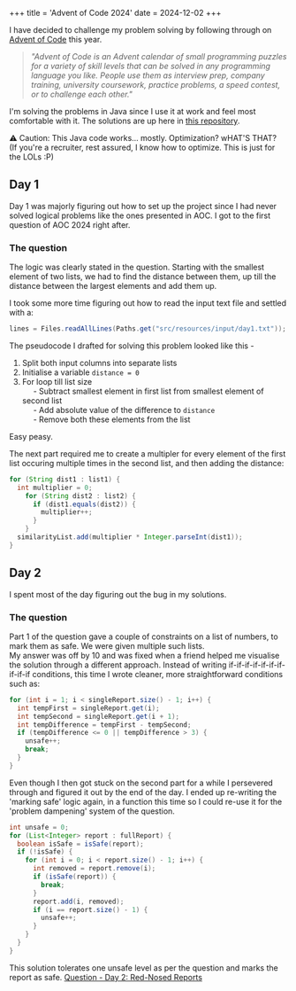 +++
title = 'Advent of Code 2024'
date = 2024-12-02
+++

I have decided to challenge my problem solving by following through on [Advent of Code](https://adventofcode.com/) this year.  

> _"Advent of Code is an Advent calendar of small programming puzzles for a variety of skill levels that can be solved in any programming language you like. People use them as interview prep, company training, university coursework, practice problems, a speed contest, or to challenge each other."_

I'm solving the problems in Java since I use it at work and feel most comfortable with it. The solutions are up here in [this repository](https://github.com/osbins/aoc-2024).  

⚠️ Caution: This Java code works... mostly. Optimization? wHAT'S THAT?   
(If you're a recruiter, rest assured, I know how to optimize. This is just for the LOLs :P)

## Day 1
Day 1 was majorly figuring out how to set up the project since I had never solved logical problems like the ones presented in AOC. I got to the first question of AOC 2024 right after.

### The question
The logic was clearly stated in the question. Starting with the smallest element of two lists, we had to find the distance between them, up till the distance between the largest elements and add them up.  

I took some more time figuring out how to read the input text file and settled with a: 
```java
lines = Files.readAllLines(Paths.get("src/resources/input/day1.txt"));
```
The pseudocode I drafted for solving this problem looked like this -
1. Split both input columns into separate lists
2. Initialise a variable `distance = 0`
3. For loop till list size  
&nbsp;&nbsp;&nbsp;&nbsp; - Subtract smallest element in first list from smallest element of second list  
&nbsp;&nbsp;&nbsp;&nbsp; - Add absolute value of the difference to `distance`  
&nbsp;&nbsp;&nbsp;&nbsp; - Remove both these elements from the list  

Easy peasy.  

The next part required me to create a multipler for every element of the first list occuring multiple times in the second list, and then adding the distance: 

```java
for (String dist1 : list1) {
  int multiplier = 0;
    for (String dist2 : list2) {
      if (dist1.equals(dist2)) {
        multiplier++;
      }
    }
  similarityList.add(multiplier * Integer.parseInt(dist1));
}
```

## Day 2
I spent most of the day figuring out the bug in my solutions.

### The question
Part 1 of the question gave a couple of constraints on a list of numbers, to mark them as safe. We were given multiple such lists.  
My answer was off by 10 and was fixed when a friend helped me visualise the solution through a different approach. Instead of writing if-if-if-if-if-if-if-if-if-if conditions, this time I wrote cleaner, more straightforward conditions such as: 
```java
for (int i = 1; i < singleReport.size() - 1; i++) {
  int tempFirst = singleReport.get(i);
  int tempSecond = singleReport.get(i + 1);
  int tempDifference = tempFirst - tempSecond;
  if (tempDifference <= 0 || tempDifference > 3) {
    unsafe++;
    break;
  }
}
```

Even though I then got stuck on the second part for a while I persevered through and figured it out by the end of the day. I ended up re-writing the 'marking safe' logic again, in a function this time so I could re-use it for the 'problem dampening' system of the question.
```java
int unsafe = 0;
for (List<Integer> report : fullReport) {
  boolean isSafe = isSafe(report);
  if (!isSafe) {
    for (int i = 0; i < report.size() - 1; i++) {
      int removed = report.remove(i);
      if (isSafe(report)) {
        break;
      }
      report.add(i, removed);
      if (i == report.size() - 1) {
        unsafe++;
      }
    }
  }
}
``` 
This solution tolerates one unsafe level as per the question and marks the report as safe. [Question - Day 2: Red-Nosed Reports](https://adventofcode.com/2024/day/2)
